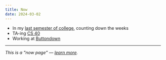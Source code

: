 ```yaml
---
title: Now
date: 2024-03-02
---
```


- In my [last semester of college](https://tufts.benborgers.com), counting down the weeks
- TA-ing [CS 40](https://www.cs.tufts.edu/cs/40)
- Working at [Buttondown](https://buttondown.com)

---

_This is a "now page" — [learn more](https://nownownow.com/about)._
